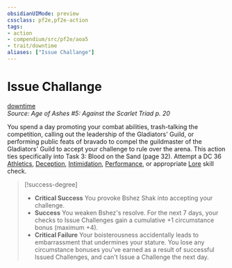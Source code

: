 ```yaml
---
obsidianUIMode: preview
cssclass: pf2e,pf2e-action
tags:
- action
- compendium/src/pf2e/aoa5
- trait/downtime
aliases: ["Issue Challange"]
---
```

# Issue Challange
[downtime](rules/traits/downtime.md "Downtime Action & Ability Trait")  
*Source: Age of Ashes #5: Against the Scarlet Triad p. 20*  


You spend a day promoting your combat abilities, trash-talking the competition, calling out the leadership of the Gladiators' Guild, or performing public feats of bravado to compel the guildmaster of the Gladiators' Guild to accept your challenge to rule over the arena. This action ties specifically into Task 3: Blood on the Sand (page 32). Attempt a DC 36 [Athletics](compendium/skills.md#Athletics), [Deception](compendium/skills.md#Deception), [Intimidation](compendium/skills.md#Intimidation), [Performance](compendium/skills.md#Performance), or appropriate [Lore](compendium/skills.md#Lore) skill check.

> [!success-degree] 
> - **Critical Success** You provoke Bshez Shak into accepting your challenge.
> - **Success** You weaken Bshez's resolve. For the next 7 days, your checks to Issue Challenges gain a cumulative +1 circumstance bonus (maximum +4).
> - **Critical Failure** Your boisterousness accidentally leads to embarrassment that undermines your stature. You lose any circumstance bonuses you've earned as a result of successful Issued Challenges, and can't Issue a Challenge the next day.